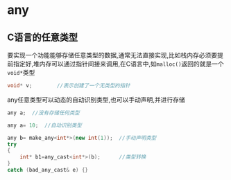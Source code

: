 # any

## C语言的任意类型

要实现一个功能能够存储任意类型的数据,通常无法直接实现,比如栈内存必须要提前指定好,堆内存可以通过指针间接来调用,在C语言中,如`malloc()`返回的就是一个`void*`类型

```cpp
void* v;		//表示创建了一个无类型的指针


```





any任意类型可以动态的自动识别类型,也可以手动声明,并进行存储

```cpp
any a;	//没有存储任何类型

any a= 10;	//自动识别类型

any b= make_any<int*>(new int(1));	//手动声明类型
try
{
    int* b1=any_cast<int*>(b);		//类型转换
}
catch (bad_any_cast& e) {}

```





